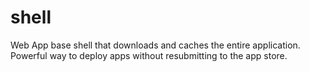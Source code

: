 # shell
Web App base shell that downloads and caches the entire application. Powerful way to deploy apps without resubmitting to the app store. 
